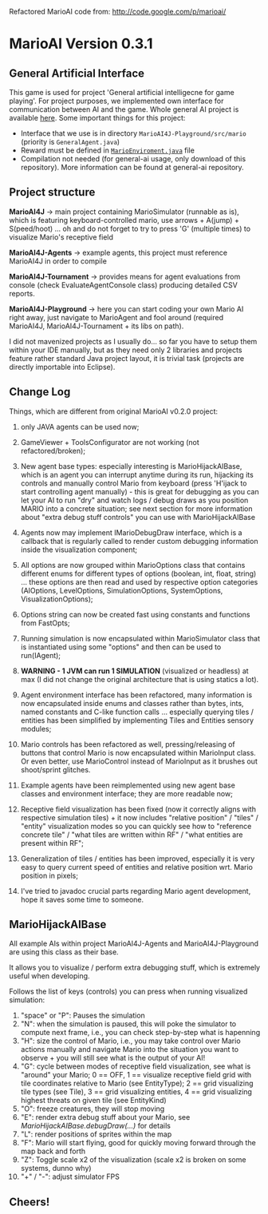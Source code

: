 Refactored MarioAI code from: http://code.google.com/p/marioai/

# MarioAI Version 0.3.1
## General Artificial Interface
This game is used for project 'General artificial intelligecne for game playing'. For project purposes, we implemented own interface for communication between AI and the game. Whole general AI project is available [here](https://github.com/Honkl/general-ai).
Some important things for this project:
- Interface that we use is in directory `MarioAI4J-Playground/src/mario` (priority is `GeneralAgent.java`)
- Reward must be defined in [`MarioEnviroment.java`](https://github.com/Honkl/MarioAI/blob/master/MarioAI4J/src/ch/idsia/benchmark/mario/environments/MarioEnvironment.java) file
- Compilation not needed (for general-ai usage, only download of this repository). More information can be found at general-ai repository.

## Project structure
**MarioAI4J** -> main project containing MarioSimulator (runnable as is), which is featuring keyboard-controlled mario, use arrows + A(jump) + S(peed/hoot) ... oh and do not forget to try to press 'G' (multiple times) to visualize Mario's receptive field

**MarioAI4J-Agents** -> example agents, this project must reference MarioAI4J in order to compile

**MarioAI4J-Tournament** -> provides means for agent evaluations from console (check EvaluateAgentConsole class) producing detailed CSV reports.

**MarioAI4J-Playground** -> here you can start coding your own Mario AI right away, just navigate to MarioAgent and fool around (required MarioAI4J, MarioAI4J-Tournament + its libs on path).

I did not mavenized projects as I usually do... so far you have to setup them within your IDE manually, but as they need only 2 libraries and projects feature rather standard Java project layout, it is trivial task (projects are directly importable into Eclipse).

## Change Log

Things, which are different from original MarioAI v0.2.0 project:

1) only JAVA agents can be used now;

2) GameViewer + ToolsConfigurator are not working (not refactored/broken);

3) New agent base types: especially interesting is MarioHijackAIBase, which is an agent you can interrupt anytime during its run, hijacking its controls and manually control Mario from keyboard (press 'H'ijack to start controlling agent manually) - this is great for debugging as you can let your AI to run "dry" and watch logs / debug draws as you position MARIO into a concrete situation; see next section for more information about "extra debug stuff controls" you can use with
MarioHijackAIBase

4) Agents now may implement IMarioDebugDraw interface, which is a callback that is regularly called to render custom debugging information inside the visualization component;

5) All options are now grouped within MarioOptions class that contains different enums for different types of options (boolean, int, float, string) ... these options are then read and used by respective option categories (AIOptions, LevelOptions, SimulationOptions, SystemOptions, VisualizationOptions);

6) Options string can now be created fast using constants and functions from FastOpts;

7) Running simulation is now encapsulated within MarioSimulator class that is instantiated using some "options" and then can be used to run(IAgent);

8) **WARNING - 1 JVM can run 1 SIMULATION** (visualized or headless) at max (I did not change the original architecture that is using statics a lot).

9) Agent environment interface has been refactored, many information is now encapsulated inside enums and classes rather than bytes, ints, named constants and C-like function calls ... especially querying tiles / entities has been simplified by implementing Tiles and Entities sensory modules;

10) Mario controls has been refactored as well, pressing/releasing of buttons that control Mario is now encapsulated within MarioInput class. Or even better, use MarioControl instead of MarioInput as it brushes out shoot/sprint glitches.

11) Example agents have been reimplemented using new agent base classes and environment interface; they are more readable now;

12) Receptive field visualization has been fixed (now it correctly aligns with respective simulation tiles) + it now includes "relative position" / "tiles" / "entity" visualization modes so you can quickly see how to "reference concrete tile" / "what tiles are written within RF" / "what entities are present within RF";

13) Generalization of tiles / entities has been improved, especially it is very easy to query current speed of entities and relative position wrt. Mario position in pixels;

14) I've tried to javadoc crucial parts regarding Mario agent development, hope it saves some time to someone.

## MarioHijackAIBase 

All example AIs within project MarioAI4J-Agents and MarioAI4J-Playground are using this class as their base.

It allows you to visualize / perform extra debugging stuff, which is extremely useful when developing.

Follows the list of keys (controls) you can press when running visualized simulation:

1. "space" or "P": Pauses the simulation
2. "N": when the simulation is paused, this will poke the simulator to compute next frame, i.e., you can check step-by-step what is hapenning
3. "H": size the control of Mario, i.e., you may take control over Mario actions manually and navigate Mario into the situation you want to observe + you will still see what is the output of your AI!
4. "G": cycle between modes of receptive field visualization, see what is "around" your Mario; 0 == OFF, 1 == visualize receptive field grid with tile coordinates relative to Mario (see EntityType); 2 == grid visualizing tile types (see Tile), 3 == grid visualizing entities, 4 == grid visualizing highest threats on given tile (see EntityKind)
5. "O": freeze creatures, they will stop moving
6. "E": render extra debug stuff about your Mario, see _MarioHijackAIBase.debugDraw(...)_ for details
7. "L": render positions of sprites within the map
8. "F": Mario will start flying, good for quickly moving forward through the map back and forth
9. "Z": Toggle scale x2 of the visualization (scale x2 is broken on some systems, dunno why)
10. "+" / "-": adjust simulator FPS

## Cheers!
